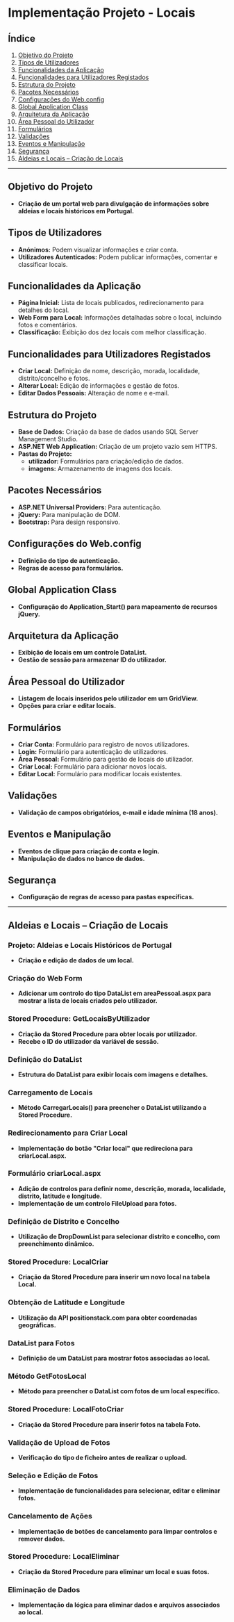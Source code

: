 # Implementação Projeto - Locais

## Índice

1. [Objetivo do Projeto](#objetivo-do-projeto)
2. [Tipos de Utilizadores](#tipos-de-utilizadores)
3. [Funcionalidades da Aplicação](#funcionalidades-da-aplicação)
4. [Funcionalidades para Utilizadores Registados](#funcionalidades-para-utilizadores-registados)
5. [Estrutura do Projeto](#estrutura-do-projeto)
6. [Pacotes Necessários](#pacotes-necessários)
7. [Configurações do Web.config](#configurações-do-webconfig)
8. [Global Application Class](#global-application-class)
9. [Arquitetura da Aplicação](#arquitetura-da-aplicação)
10. [Área Pessoal do Utilizador](#área-pessoal-do-utilizador)
11. [Formulários](#formulários)
12. [Validações](#validações)
13. [Eventos e Manipulação](#eventos-e-manipulação)
14. [Segurança](#segurança)
15. [Aldeias e Locais – Criação de Locais](#aldeias-e-locais--criação-de-locais)

---

## Objetivo do Projeto

- **Criação de um portal web para divulgação de informações sobre aldeias e locais históricos em Portugal.**

## Tipos de Utilizadores

- **Anónimos:** Podem visualizar informações e criar conta.
- **Utilizadores Autenticados:** Podem publicar informações, comentar e classificar locais.

## Funcionalidades da Aplicação

- **Página Inicial:** Lista de locais publicados, redirecionamento para detalhes do local.
- **Web Form para Local:** Informações detalhadas sobre o local, incluindo fotos e comentários.
- **Classificação:** Exibição dos dez locais com melhor classificação.

## Funcionalidades para Utilizadores Registados

- **Criar Local:** Definição de nome, descrição, morada, localidade, distrito/concelho e fotos.
- **Alterar Local:** Edição de informações e gestão de fotos.
- **Editar Dados Pessoais:** Alteração de nome e e-mail.

## Estrutura do Projeto

- **Base de Dados:** Criação da base de dados usando SQL Server Management Studio.
- **ASP.NET Web Application:** Criação de um projeto vazio sem HTTPS.
- **Pastas do Projeto:**
  - **utilizador:** Formulários para criação/edição de dados.
  - **imagens:** Armazenamento de imagens dos locais.

## Pacotes Necessários

- **ASP.NET Universal Providers:** Para autenticação.
- **jQuery:** Para manipulação de DOM.
- **Bootstrap:** Para design responsivo.

## Configurações do Web.config

- **Definição do tipo de autenticação.**
- **Regras de acesso para formulários.**

## Global Application Class

- **Configuração do Application_Start() para mapeamento de recursos jQuery.**

## Arquitetura da Aplicação

- **Exibição de locais em um controle DataList.**
- **Gestão de sessão para armazenar ID do utilizador.**

## Área Pessoal do Utilizador

- **Listagem de locais inseridos pelo utilizador em um GridView.**
- **Opções para criar e editar locais.**

## Formulários

- **Criar Conta:** Formulário para registro de novos utilizadores.
- **Login:** Formulário para autenticação de utilizadores.
- **Área Pessoal:** Formulário para gestão de locais do utilizador.
- **Criar Local:** Formulário para adicionar novos locais.
- **Editar Local:** Formulário para modificar locais existentes.

## Validações

- **Validação de campos obrigatórios, e-mail e idade mínima (18 anos).**

## Eventos e Manipulação

- **Eventos de clique para criação de conta e login.**
- **Manipulação de dados no banco de dados.**

## Segurança

- **Configuração de regras de acesso para pastas específicas.**

---

## Aldeias e Locais – Criação de Locais

### Projeto: Aldeias e Locais Históricos de Portugal

- **Criação e edição de dados de um local.**

### Criação do Web Form

- **Adicionar um controlo do tipo DataList em areaPessoal.aspx para mostrar a lista de locais criados pelo utilizador.**

### Stored Procedure: GetLocaisByUtilizador

- **Criação da Stored Procedure para obter locais por utilizador.**
- **Recebe o ID do utilizador da variável de sessão.**

### Definição do DataList

- **Estrutura do DataList para exibir locais com imagens e detalhes.**

### Carregamento de Locais

- **Método CarregarLocais() para preencher o DataList utilizando a Stored Procedure.**

### Redirecionamento para Criar Local

- **Implementação do botão "Criar local" que redireciona para criarLocal.aspx.**

### Formulário criarLocal.aspx

- **Adição de controlos para definir nome, descrição, morada, localidade, distrito, latitude e longitude.**
- **Implementação de um controlo FileUpload para fotos.**

### Definição de Distrito e Concelho

- **Utilização de DropDownList para selecionar distrito e concelho, com preenchimento dinâmico.**

### Stored Procedure: LocalCriar

- **Criação da Stored Procedure para inserir um novo local na tabela Local.**

### Obtenção de Latitude e Longitude

- **Utilização da API positionstack.com para obter coordenadas geográficas.**

### DataList para Fotos

- **Definição de um DataList para mostrar fotos associadas ao local.**

### Método GetFotosLocal

- **Método para preencher o DataList com fotos de um local específico.**

### Stored Procedure: LocalFotoCriar

- **Criação da Stored Procedure para inserir fotos na tabela Foto.**

### Validação de Upload de Fotos

- **Verificação do tipo de ficheiro antes de realizar o upload.**

### Seleção e Edição de Fotos

- **Implementação de funcionalidades para selecionar, editar e eliminar fotos.**

### Cancelamento de Ações

- **Implementação de botões de cancelamento para limpar controlos e remover dados.**

### Stored Procedure: LocalEliminar

- **Criação da Stored Procedure para eliminar um local e suas fotos.**

### Eliminação de Dados

- **Implementação da lógica para eliminar dados e arquivos associados ao local.**
